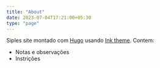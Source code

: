 ```yaml
---
title: "About"
date: 2023-07-04T17:21:00+05:30
type: "page"
---
```


Siples site montado com [Hugo](https://gohugo.io/) usando [Ink theme](https://github.com/knadh/hugo-ink).
Contem:
- Notas e observações 
- Instrições